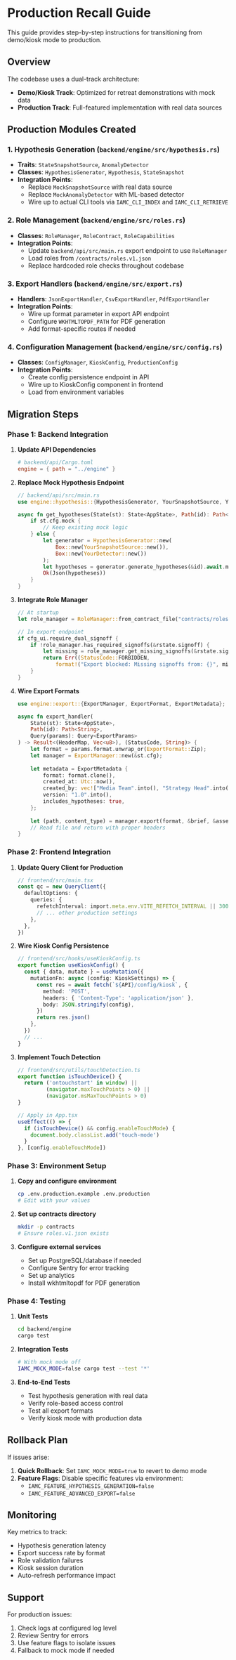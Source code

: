 # Production Recall Guide

This guide provides step-by-step instructions for transitioning from demo/kiosk mode to production.

## Overview

The codebase uses a dual-track architecture:
- **Demo/Kiosk Track**: Optimized for retreat demonstrations with mock data
- **Production Track**: Full-featured implementation with real data sources

## Production Modules Created

### 1. Hypothesis Generation (`backend/engine/src/hypothesis.rs`)
- **Traits**: `StateSnapshotSource`, `AnomalyDetector`
- **Classes**: `HypothesisGenerator`, `Hypothesis`, `StateSnapshot`
- **Integration Points**:
  - Replace `MockSnapshotSource` with real data source
  - Replace `MockAnomalyDetector` with ML-based detector
  - Wire up to actual CLI tools via `IAMC_CLI_INDEX` and `IAMC_CLI_RETRIEVE`

### 2. Role Management (`backend/engine/src/roles.rs`)
- **Classes**: `RoleManager`, `RoleContract`, `RoleCapabilities`
- **Integration Points**:
  - Update `backend/api/src/main.rs` export endpoint to use `RoleManager`
  - Load roles from `/contracts/roles.v1.json`
  - Replace hardcoded role checks throughout codebase

### 3. Export Handlers (`backend/engine/src/export.rs`)
- **Handlers**: `JsonExportHandler`, `CsvExportHandler`, `PdfExportHandler`
- **Integration Points**:
  - Wire up format parameter in export API endpoint
  - Configure `WKHTMLTOPDF_PATH` for PDF generation
  - Add format-specific routes if needed

### 4. Configuration Management (`backend/engine/src/config.rs`)
- **Classes**: `ConfigManager`, `KioskConfig`, `ProductionConfig`
- **Integration Points**:
  - Create config persistence endpoint in API
  - Wire up to KioskConfig component in frontend
  - Load from environment variables

## Migration Steps

### Phase 1: Backend Integration

1. **Update API Dependencies**
   ```toml
   # backend/api/Cargo.toml
   engine = { path = "../engine" }
   ```

2. **Replace Mock Hypothesis Endpoint**
   ```rust
   // backend/api/src/main.rs
   use engine::hypothesis::{HypothesisGenerator, YourSnapshotSource, YourDetector};
   
   async fn get_hypotheses(State(st): State<AppState>, Path(id): Path<String>) -> Result<Json<Vec<Hypothesis>>, (StatusCode, String)> {
       if st.cfg.mock {
           // Keep existing mock logic
       } else {
           let generator = HypothesisGenerator::new(
               Box::new(YourSnapshotSource::new()),
               Box::new(YourDetector::new())
           );
           let hypotheses = generator.generate_hypotheses(&id).await.map_err(err500)?;
           Ok(Json(hypotheses))
       }
   }
   ```

3. **Integrate Role Manager**
   ```rust
   // At startup
   let role_manager = RoleManager::from_contract_file("contracts/roles.v1.json")?;
   
   // In export endpoint
   if cfg_ui.require_dual_signoff {
       if !role_manager.has_required_signoffs(&rstate.signoff) {
           let missing = role_manager.get_missing_signoffs(&rstate.signoff);
           return Err((StatusCode::FORBIDDEN, 
               format!("Export blocked: Missing signoffs from: {}", missing.join(", "))));
       }
   }
   ```

4. **Wire Export Formats**
   ```rust
   use engine::export::{ExportManager, ExportFormat, ExportMetadata};
   
   async fn export_handler(
       State(st): State<AppState>, 
       Path(id): Path<String>,
       Query(params): Query<ExportParams>
   ) -> Result<(HeaderMap, Vec<u8>), (StatusCode, String)> {
       let format = params.format.unwrap_or(ExportFormat::Zip);
       let manager = ExportManager::new(&st.cfg);
       
       let metadata = ExportMetadata {
           format: format.clone(),
           created_at: Utc::now(),
           created_by: vec!["Media Team".into(), "Strategy Head".into()],
           version: "1.0".into(),
           includes_hypotheses: true,
       };
       
       let (path, content_type) = manager.export(format, &brief, &assets, &metadata, &tmp_path)?;
       // Read file and return with proper headers
   }
   ```

### Phase 2: Frontend Integration

1. **Update Query Client for Production**
   ```typescript
   // frontend/src/main.tsx
   const qc = new QueryClient({
     defaultOptions: {
       queries: {
         refetchInterval: import.meta.env.VITE_REFETCH_INTERVAL || 30000,
         // ... other production settings
       },
     },
   })
   ```

2. **Wire Kiosk Config Persistence**
   ```typescript
   // frontend/src/hooks/useKioskConfig.ts
   export function useKioskConfig() {
     const { data, mutate } = useMutation({
       mutationFn: async (config: KioskSettings) => {
         const res = await fetch(`${API}/config/kiosk`, {
           method: 'POST',
           headers: { 'Content-Type': 'application/json' },
           body: JSON.stringify(config),
         })
         return res.json()
       },
     })
     // ...
   }
   ```

3. **Implement Touch Detection**
   ```typescript
   // frontend/src/utils/touchDetection.ts
   export function isTouchDevice() {
     return ('ontouchstart' in window) || 
            (navigator.maxTouchPoints > 0) ||
            (navigator.msMaxTouchPoints > 0)
   }
   
   // Apply in App.tsx
   useEffect(() => {
     if (isTouchDevice() && config.enableTouchMode) {
       document.body.classList.add('touch-mode')
     }
   }, [config.enableTouchMode])
   ```

### Phase 3: Environment Setup

1. **Copy and configure environment**
   ```bash
   cp .env.production.example .env.production
   # Edit with your values
   ```

2. **Set up contracts directory**
   ```bash
   mkdir -p contracts
   # Ensure roles.v1.json exists
   ```

3. **Configure external services**
   - Set up PostgreSQL/database if needed
   - Configure Sentry for error tracking
   - Set up analytics
   - Install wkhtmltopdf for PDF generation

### Phase 4: Testing

1. **Unit Tests**
   ```bash
   cd backend/engine
   cargo test
   ```

2. **Integration Tests**
   ```bash
   # With mock mode off
   IAMC_MOCK_MODE=false cargo test --test '*'
   ```

3. **End-to-End Tests**
   - Test hypothesis generation with real data
   - Verify role-based access control
   - Test all export formats
   - Verify kiosk mode with production data

## Rollback Plan

If issues arise:

1. **Quick Rollback**: Set `IAMC_MOCK_MODE=true` to revert to demo mode
2. **Feature Flags**: Disable specific features via environment:
   - `IAMC_FEATURE_HYPOTHESIS_GENERATION=false`
   - `IAMC_FEATURE_ADVANCED_EXPORT=false`

## Monitoring

Key metrics to track:
- Hypothesis generation latency
- Export success rate by format
- Role validation failures
- Kiosk session duration
- Auto-refresh performance impact

## Support

For production issues:
1. Check logs at configured log level
2. Review Sentry for errors
3. Use feature flags to isolate issues
4. Fallback to mock mode if needed
